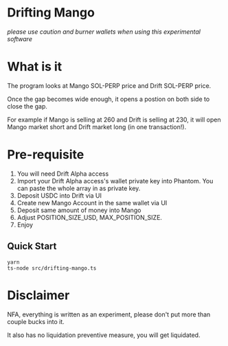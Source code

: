 # Drifting Mango

*please use caution and burner wallets when using this experimental software*

# What is it

The program looks at Mango SOL-PERP price and Drift SOL-PERP price. 

Once the gap becomes wide enough, it opens a postion on both side to close the gap.

For example if Mango is selling at 260 and Drift is selling at 230, it will open Mango market short and Drift market long (in one transaction!).

# Pre-requisite

1. You will need Drift Alpha access
2. Import your Drift Alpha access's wallet private key into Phantom. You can paste the whole array in as private key.
3. Deposit USDC into Drift via UI
4. Create new Mango Account in the same wallet via UI
5. Deposit same amount of money into Mango
6. Adjust POSITION_SIZE_USD, MAX_POSITION_SIZE.
7. Enjoy 

Quick Start
----
```
yarn
ts-node src/drifting-mango.ts
```

# Disclaimer

NFA, everything is written as an experiment, please don't put more than couple bucks into it.

It also has no liquidation preventive measure, you will get liquidated.
